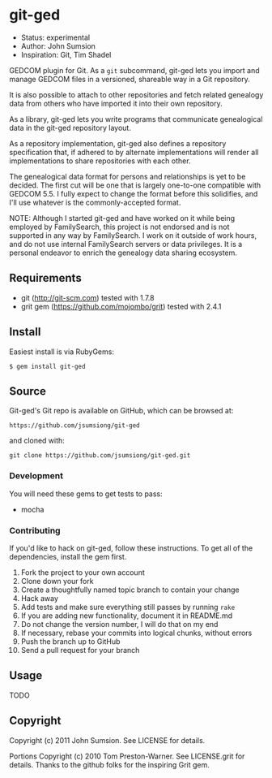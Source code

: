 git-ged
=======

* Status: experimental
* Author: John Sumsion
* Inspiration: Git, Tim Shadel

GEDCOM plugin for Git.  As a `git` subcommand, git-ged lets you import and
manage GEDCOM files in a versioned, shareable way in a Git repository.

It is also possible to attach to other repositories and fetch related
genealogy data from others who have imported it into their own repository.

As a library, git-ged lets you write programs that communicate genealogical
data in the git-ged repository layout.

As a repository implementation, git-ged also defines a repository
specification that, if adhered to by alternate implementations will render
all implementations to share repositories with each other.

The genealogical data format for persons and relationships is yet to be
decided.  The first cut will be one that is largely one-to-one compatible
with GEDCOM 5.5.  I fully expect to change the format before this
solidifies, and I'll use whatever is the commonly-accepted format.

NOTE: Although I started git-ged and have worked on it while being employed
by FamilySearch, this project is not endorsed and is not supported in any
way by FamilySearch.  I work on it outside of work hours, and do not use
internal FamilySearch servers or data privileges.  It is a personal endeavor
to enrich the genealogy data sharing ecosystem.


## Requirements

* git (http://git-scm.com) tested with 1.7.8
* grit gem (https://github.com/mojombo/grit) tested with 2.4.1


## Install

Easiest install is via RubyGems:

    $ gem install git-ged


## Source

Git-ged's Git repo is available on GitHub, which can be browsed at:

    https://github.com/jsumsiong/git-ged

and cloned with:

    git clone https://github.com/jsumsiong/git-ged.git


### Development

You will need these gems to get tests to pass:

* mocha


### Contributing

If you'd like to hack on git-ged, follow these instructions. To get all of the
dependencies, install the gem first.

1. Fork the project to your own account
1. Clone down your fork
1. Create a thoughtfully named topic branch to contain your change
1. Hack away
1. Add tests and make sure everything still passes by running `rake`
1. If you are adding new functionality, document it in README.md
1. Do not change the version number, I will do that on my end
1. If necessary, rebase your commits into logical chunks, without errors
1. Push the branch up to GitHub
1. Send a pull request for your branch


## Usage

TODO

Copyright
---------

Copyright (c) 2011 John Sumsion. See LICENSE for details.

Portions Copyright (c) 2010 Tom Preston-Warner. See LICENSE.grit for details.  Thanks to the github folks for the inspiring Grit gem.
